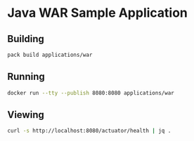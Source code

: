 # Java WAR Sample Application

## Building

```bash
pack build applications/war
```

## Running

```bash
docker run --tty --publish 8080:8080 applications/war
```

## Viewing

```bash
curl -s http://localhost:8080/actuator/health | jq .
```
